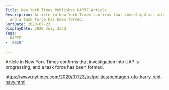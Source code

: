 ```yaml
---
Title: New York Times Publishes UAPTF Article
Description: Article in New York Times confirms that investigation into UAP is progressing,
  and a task force has been formed.
SortDate: 2020-07-23
DisplayDate: 2020 July 23rd
Tags:
- UAPTF
- '2020'

---
```

Article in New York Times confirms that investigation into UAP is progressing, and a task force has been formed. 

https://www.nytimes.com/2020/07/23/us/politics/pentagon-ufo-harry-reid-navy.html